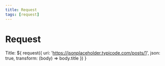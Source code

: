 ```yaml
---
title: Request
tags: [request]
---
```


<h1>Request</h1>

Title: ${
  request({
    uri: 'https://jsonplaceholder.typicode.com/posts/1',
    json: true,
    transform: (body) => body.title
  })
}
